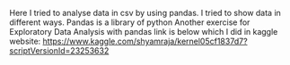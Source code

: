Here I tried to analyse data in csv by using pandas. I tried to show data in different ways. Pandas is a library of python
Another exercise for Exploratory Data Analysis with pandas link is below which I did in kaggle website:
https://www.kaggle.com/shyamraja/kernel05cf1837d7?scriptVersionId=23253632


